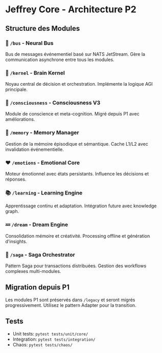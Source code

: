 # Jeffrey Core - Architecture P2

## Structure des Modules

### 🧠 `/bus` - Neural Bus
Bus de messages événementiel basé sur NATS JetStream.
Gère la communication asynchrone entre tous les modules.

### 🎯 `/kernel` - Brain Kernel
Noyau central de décision et orchestration.
Implémente la logique AGI principale.

### 💭 `/consciousness` - Consciousness V3
Module de conscience et meta-cognition.
Migré depuis P1 avec améliorations.

### 💾 `/memory` - Memory Manager
Gestion de la mémoire épisodique et sémantique.
Cache L1/L2 avec invalidation événementielle.

### ❤️ `/emotions` - Emotional Core
Moteur émotionnel avec états persistants.
Influence les décisions et réponses.

### 📚 `/learning` - Learning Engine
Apprentissage continu et adaptation.
Intégration future avec knowledge graph.

### 💤 `/dream` - Dream Engine
Consolidation mémoire et créativité.
Processing offline et génération d'insights.

### 🔄 `/saga` - Saga Orchestrator
Pattern Saga pour transactions distribuées.
Gestion des workflows complexes multi-modules.

## Migration depuis P1

Les modules P1 sont préservés dans `/legacy` et seront migrés progressivement.
Utilisez le pattern Adapter pour la transition.

## Tests

- Unit tests: `pytest tests/unit/core/`
- Integration: `pytest tests/integration/`
- Chaos: `pytest tests/chaos/`
